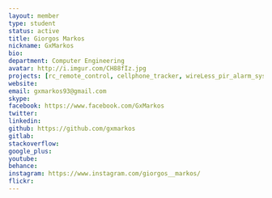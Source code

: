 ```yaml
---
layout: member
type: student
status: active
title: Giorgos Markos
nickname: GxMarkos
bio:
department: Computer Engineering
avatar: http://i.imgur.com/CH88fIz.jpg
projects: [rc_remote_control, cellphone_tracker, wireLess_pir_alarm_system]
website:
email: gxmarkos93@gmail.com
skype:
facebook: https://www.facebook.com/GxMarkos
twitter:
linkedin:
github: https://github.com/gxmarkos
gitlab:
stackoverflow:
google_plus:
youtube:
behance:
instagram: https://www.instagram.com/giorgos__markos/
flickr:
---
```

